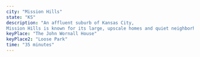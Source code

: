 ```yaml
---
city: "Mission Hills"
state: "KS"
description: "An affluent suburb of Kansas City,
Mission Hills is known for its large, upscale homes and quiet neighborhoods."
keyPlace: "The John Wornall House"
keyPlace2: "Loose Park"
time: "35 minutes"
---
```


